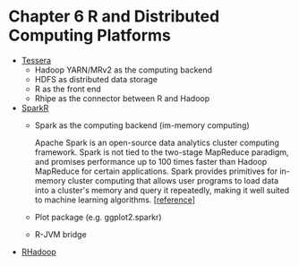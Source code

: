 # Chapter 6 R and Distributed Computing Platforms

- [Tessera](http://tessera.io/)
  - Hadoop YARN/MRv2 as the computing backend
  - HDFS as distributed data storage
  - R as the front end
  - Rhipe as the connector between R and Hadoop
- [SparkR](https://spark.apache.org/docs/latest/sparkr.html)
  - Spark as the computing backend (im-memory computing)
    
    Apache Spark is an open-source data analytics cluster computing framework. Spark is not tied to the two-stage MapReduce paradigm, and promises performance up to 100 times faster than Hadoop MapReduce for certain applications. Spark provides primitives for in-memory cluster computing that allows user programs to load data into a cluster's memory and query it repeatedly, making it well suited to machine learning algorithms. [[reference]](https://www.rcac.purdue.edu/compute/hathi/guide/#run_hadoop_examples_spark) 
    
  - Plot package (e.g. ggplot2.sparkr)
  - R-JVM bridge
- [RHadoop](https://github.com/RevolutionAnalytics/RHadoop/wiki)
